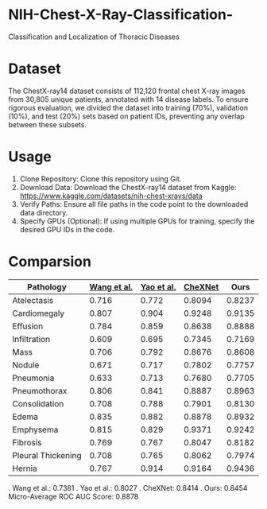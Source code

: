 # NIH-Chest-X-Ray-Classification-
Classification and Localization of Thoracic Diseases

# Dataset
The ChestX-ray14 dataset consists of 112,120 frontal chest X-ray images from 30,805 unique patients, annotated with 14 disease labels. To ensure rigorous evaluation, we divided the dataset into training (70%), validation (10%), and test (20%) sets based on patient IDs, preventing any overlap between these subsets.

# Usage
1. Clone Repository: Clone this repository using Git.
2. Download Data: Download the ChestX-ray14 dataset from Kaggle:
 https://www.kaggle.com/datasets/nih-chest-xrays/data
3. Verify Paths: Ensure all file paths in the code point to the downloaded data directory.
4. Specify GPUs (Optional): If using multiple GPUs for training, specify the desired GPU IDs in the code.
# Comparsion
| Pathology          | [Wang et al.](https://arxiv.org/abs/1705.02315) | [Yao et al.](https://arxiv.org/abs/1710.10501) | [CheXNet](https://arxiv.org/abs/1711.05225) | Ours                     |
|--------------------|-------------|------------|---------|--------------------------|
| Atelectasis        | 0.716       | 0.772      | 0.8094  | 0.8237                   |
| Cardiomegaly       | 0.807       | 0.904      | 0.9248  | 0.9135                   |
| Effusion           | 0.784       | 0.859      | 0.8638  | 0.8888                   |
| Infiltration       | 0.609       | 0.695      | 0.7345  | 0.7169                   |
| Mass               | 0.706       | 0.792      | 0.8676  | 0.8608                   |
| Nodule             | 0.671       | 0.717      | 0.7802  | 0.7757                   |
| Pneumonia          | 0.633       | 0.713      | 0.7680  | 0.7705                   |
| Pneumothorax       | 0.806       | 0.841      | 0.8887  | 0.8963                   |
| Consolidation      | 0.708       | 0.788      | 0.7901  | 0.8130                   |
| Edema              | 0.835       | 0.882      | 0.8878  | 0.8932                   |
| Emphysema          | 0.815       | 0.829      | 0.9371  | 0.9242                   |
| Fibrosis           | 0.769       | 0.767      | 0.8047  | 0.8182                   |
| Pleural Thickening | 0.708       | 0.765      | 0.8062  | 0.7974                   |
| Hernia             | 0.767       | 0.914      | 0.9164  | 0.9436                   |
. Wang et al.: 0.7381
. Yao et al.: 0.8027
. CheXNet: 0.8414
. Ours: 0.8454
Micro-Average ROC AUC Score: 0.8878


